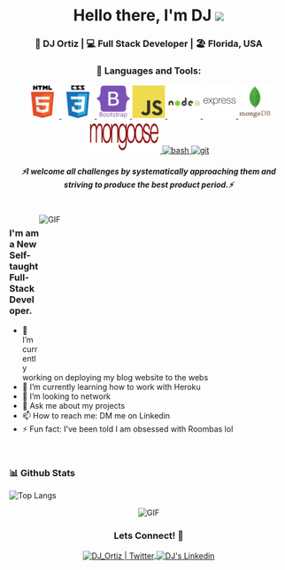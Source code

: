 <div align="center">
   <h1>Hello there, I'm DJ <img src="https://media.giphy.com/media/hvRJCLFzcasrR4ia7z/giphy.gif" width="25px"> </h1>
</div>

<div align="center">
<h3> 🙎 DJ Ortiz | 💻 Full Stack Developer | 🏖 Florida, USA</h3>
</div>

<h3 align="center">🔨 Languages and Tools:</h3>
<p align="center">
   <a href="https://www.w3.org/html/" target="_blank" rel="noreferrer"> <img src="https://raw.githubusercontent.com/devicons/devicon/master/icons/html5/html5-original-wordmark.svg" alt="html5" width="60" height="60"/> </a>
   <a href="https://www.w3schools.com/css/" target="_blank" rel="noreferrer"> <img src="https://raw.githubusercontent.com/devicons/devicon/master/icons/css3/css3-original-wordmark.svg" alt="css3" width="60" height="60"/> </a>
   <a href="https://getbootstrap.com" target="_blank" rel="noreferrer"> <img src="https://raw.githubusercontent.com/devicons/devicon/master/icons/bootstrap/bootstrap-plain-wordmark.svg" alt="bootstrap" width="60" height="60"/> </a>
   <a href="https://developer.mozilla.org/en-US/docs/Web/JavaScript" target="_blank" rel="noreferrer"> <img src="https://raw.githubusercontent.com/devicons/devicon/master/icons/javascript/javascript-original.svg" alt="javascript" width="60" height="60"/> </a>
   <a href="https://nodejs.org" target="_blank" rel="noreferrer"> <img src="https://raw.githubusercontent.com/devicons/devicon/master/icons/nodejs/nodejs-original-wordmark.svg" alt="nodejs" width="60" height="60"/> </a>
   <a href="https://expressjs.com" target="_blank" rel="noreferrer"> <img src="https://raw.githubusercontent.com/devicons/devicon/master/icons/express/express-original-wordmark.svg" alt="express" width="60" height="60"/> </a>
      <a href="https://www.mongodb.com/" target="_blank" rel="noreferrer"> <img src="https://raw.githubusercontent.com/devicons/devicon/master/icons/mongodb/mongodb-original-wordmark.svg" alt="mongodb" width="60" height="60"/> </a> 
   <a href="https://mongoosejs.com" target="_blank" rel="noreferrer"> <img src="https://github.com/MarioTerron/logo-images/blob/master/logos/mongoose.png" alt="mongoose" width="130" height="60"/>
   <a href="https://www.gnu.org/software/bash/" target="_blank" rel="noreferrer"> <img src="https://www.vectorlogo.zone/logos/gnu_bash/gnu_bash-icon.svg" alt="bash" width="60" height="60"/>
      <a href="https://git-scm.com/" target="_blank" rel="noreferrer"> <img src="https://www.vectorlogo.zone/logos/git-scm/git-scm-icon.svg" alt="git" width="60" height="60"/> </a> </p>

 <h5 align="center">
   <i>⚡️I welcome all challenges by systematically approaching them and striving to produce the best product period.⚡️</i>
  </h5>


<br />
<img align="right" height="270px" width="450px" alt="GIF" src="https://media.giphy.com/media/RbDKaczqWovIugyJmW/giphy.gif?cid=ecf05e4722no9j3evjm654k6314i9btbydf1bw90rn4nqvyv&rid=giphy.gif&ct=g" />
<p align="center">
  <h3> I'm am a New Self-taught Full-Stack Developer.</h3>
 <ul>
   <li>🔭 I’m currently working on deploying my blog website to the webs</li>
   <li>🌱 I’m currently learning how to work with Heroku</li>
   <li>🤔 I’m looking to network</li>
   <li>💬 Ask me about my projects</li>
   <li>📫 How to reach me: DM me on Linkedin</li>
   <li>⚡ Fun fact: I've been told I am obsessed with Roombas lol</li>
  </ul>
</p>
<br>

### 📊 Github Stats
![Top Langs](https://github-readme-stats.vercel.app/api/top-langs/?username=coderortiz&layout=compact)
   
<div align="center">
<img height="203px" width="338px" alt="GIF" src="https://media.giphy.com/media/TilmLMmWrRYYHjLfub/giphy.gif?cid=ecf05e47fbx0s1kygp46r33kkw7agftffny106kd6e2780dn&rid=giphy.gif&ct=g" />
   
   <h3>Lets Connect! 🤝</h3>
<a href="https://twitter.com/djose_94">
  <img align="center" alt="DJ_Ortiz | Twitter" width="60px" src="https://raw.githubusercontent.com/peterthehan/peterthehan/master/assets/twitter.svg" />
</a>
<a href="https://www.linkedin.com/in/daniel-ortiz-50a436223/">
  <img align="center" alt="DJ's Linkedin" width="60px" src="https://raw.githubusercontent.com/peterthehan/peterthehan/master/assets/linkedin.svg" />
</a>
</div>


   



